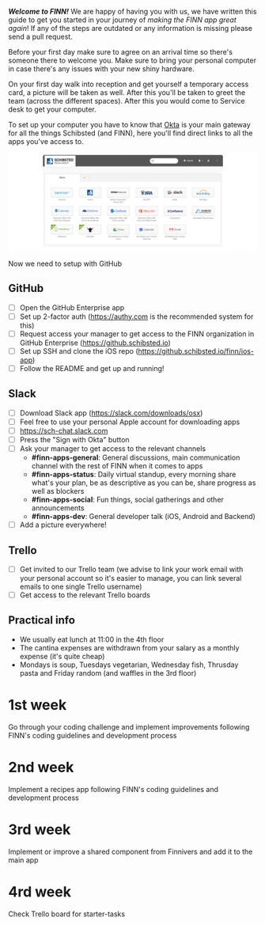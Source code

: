 _**Welcome to FINN!**_ We are happy of having you with us, we have written this guide to get you started in your journey of _making the FINN app great again_! If any of the steps are outdated or any information is missing please send a pull request.

Before your first day make sure to agree on an arrival time so there's someone there to welcome you. Make sure to bring your personal computer in case there's any issues with your new shiny hardware. 

On your first day walk into reception and get yourself a temporary access card, a picture will be taken as well. After this you'll be taken to greet the team (across the different spaces). After this you would come to Service desk to get your computer.

To set up your computer you have to know that [Okta](https://schibsted.okta.com) is your main gateway for all the things Schibsted (and FINN), here you'll find direct links to all the apps you've access to.

![Okta](https://raw.githubusercontent.com/finn-no/ios-handbook/master/Images/okta.png)


Now we need to setup with GitHub

## GitHub
- [ ] Open the GitHub Enterprise app
- [ ] Set up 2-factor auth (https://authy.com is the recommended system for this)
- [ ] Request access your manager to get access to the FINN organization in GitHub Enterprise (https://github.schibsted.io)
- [ ] Set up SSH and clone the iOS repo (https://github.schibsted.io/finn/ios-app)
- [ ] Follow the README and get up and running!

## Slack
- [ ] Download Slack app (https://slack.com/downloads/osx)
- [ ] Feel free to use your personal Apple account for downloading apps
- [ ] https://sch-chat.slack.com
- [ ] Press the "Sign with Okta" button
- [ ] Ask your manager to get access to the relevant channels
  - **#finn-apps-general**: General discussions, main communication channel with the rest of FINN when it comes to apps
  - **#finn-apps-status**: Daily virtual standup, every morning share what's your plan, be as descriptive as you can be, share progress as well as blockers
  - **#finn-apps-social**: Fun things, social gatherings and other announcements
  - **#finn-apps-dev**: General developer talk (iOS, Android and Backend)
- [ ] Add a picture everywhere!
  
## Trello
- [ ] Get invited to our Trello team (we advise to link your work email with your personal account so it's easier to manage, you can link several emails to one single Trello username)
- [ ] Get access to the relevant Trello boards

## Practical info
- We usually eat lunch at 11:00 in the 4th floor
- The cantina expenses are withdrawn from your salary as a monthly expense (it's quite cheap)
- Mondays is soup, Tuesdays vegetarian, Wednesday fish, Thrusday pasta and Friday random (and waffles in the 3rd floor)

# 1st week
Go through your coding challenge and implement improvements following FINN's coding guidelines and development process

# 2nd week
Implement a recipes app following FINN's coding guidelines and development process

# 3rd week
Implement or improve a shared component from Finnivers and add it to the main app

# 4rd week
Check Trello board for starter-tasks
